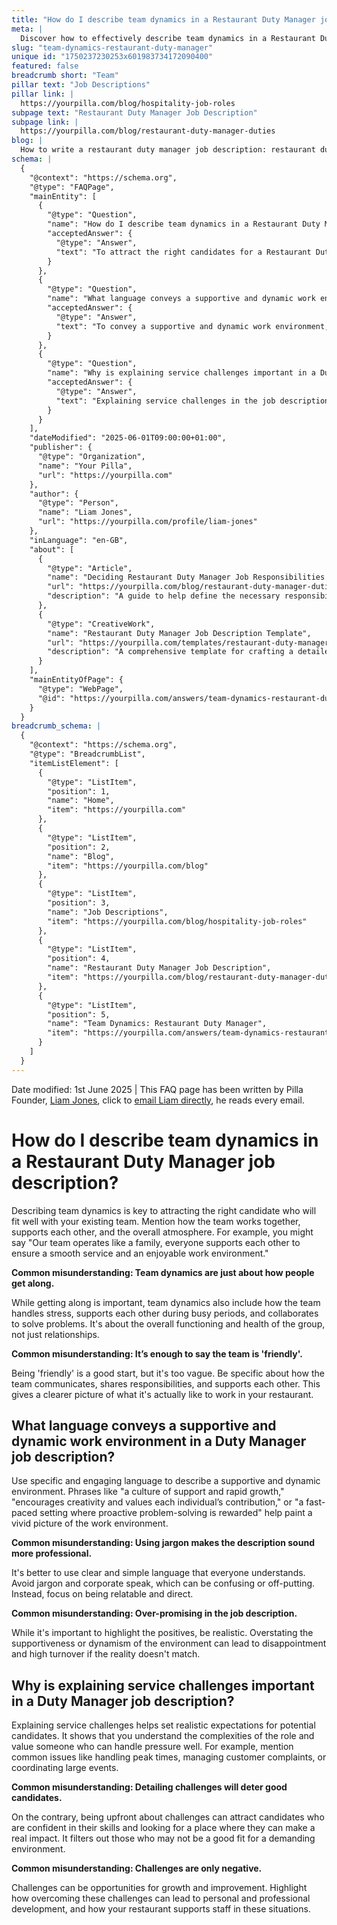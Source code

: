 ```yaml
---
title: "How do I describe team dynamics in a Restaurant Duty Manager job description?"
meta: |
  Discover how to effectively describe team dynamics in a Restaurant Duty Manager job description to attract suitable candidates.
slug: "team-dynamics-restaurant-duty-manager"
unique id: "1750237230253x601983734172090400"
featured: false
breadcrumb short: "Team"
pillar text: "Job Descriptions"
pillar link: |
  https://yourpilla.com/blog/hospitality-job-roles
subpage text: "Restaurant Duty Manager Job Description"
subpage link: |
  https://yourpilla.com/blog/restaurant-duty-manager-duties
blog: |
  How to write a restaurant duty manager job description: restaurant duty manager job description template included.
schema: |
  {
    "@context": "https://schema.org",
    "@type": "FAQPage",
    "mainEntity": [
      {
        "@type": "Question",
        "name": "How do I describe team dynamics in a Restaurant Duty Manager job description?",
        "acceptedAnswer": {
          "@type": "Answer",
          "text": "To attract the right candidates for a Restaurant Duty Manager role, describe how the team functions together to promote a supportive and enjoyable work environment. Emphasize teamwork, mutual support during busy periods, and effective communication. Detailing these elements helps candidates understand the team atmosphere and assess their fit with your organization."
        }
      },
      {
        "@type": "Question",
        "name": "What language conveys a supportive and dynamic work environment in a Duty Manager job description?",
        "acceptedAnswer": {
          "@type": "Answer",
          "text": "To convey a supportive and dynamic work environment, use specific and engaging language that illustrates the team's culture of support, creativity, and growth. Phrases that highlight a proactive, problem-solving, and fast-paced environment are effective in drawing an accurate picture of the work environment, encouraging candidates who align with these values."
        }
      },
      {
        "@type": "Question",
        "name": "Why is explaining service challenges important in a Duty Manager job description?",
        "acceptedAnswer": {
          "@type": "Answer",
          "text": "Explaining service challenges in the job description for a Restaurant Duty Manager is crucial for setting realistic expectations. It helps attract candidates who are equipped and eager to handle pressures of the role. Highlighting challenges as opportunities for development and improvement can also emphasize the supportive nature of your restaurant towards staff growth."
        }
      }
    ],
    "dateModified": "2025-06-01T09:00:00+01:00",
    "publisher": {
      "@type": "Organization",
      "name": "Your Pilla",
      "url": "https://yourpilla.com"
    },
    "author": {
      "@type": "Person",
      "name": "Liam Jones",
      "url": "https://yourpilla.com/profile/liam-jones"
    },
    "inLanguage": "en-GB",
    "about": [
      {
        "@type": "Article",
        "name": "Deciding Restaurant Duty Manager Job Responsibilities and Skills",
        "url": "https://yourpilla.com/blog/restaurant-duty-manager-duties",
        "description": "A guide to help define the necessary responsibilities and skills for a Restaurant Duty Manager, aiding in job description creation and candidate selection."
      },
      {
        "@type": "CreativeWork",
        "name": "Restaurant Duty Manager Job Description Template",
        "url": "https://yourpilla.com/templates/restaurant-duty-manager-job-description",
        "description": "A comprehensive template for crafting a detailed job description for a Restaurant Duty Manager role, tailored to help attract qualified candidates."
      }
    ],
    "mainEntityOfPage": {
      "@type": "WebPage",
      "@id": "https://yourpilla.com/answers/team-dynamics-restaurant-duty-manager"
    }
  }
breadcrumb_schema: |
  {
    "@context": "https://schema.org",
    "@type": "BreadcrumbList",
    "itemListElement": [
      {
        "@type": "ListItem",
        "position": 1,
        "name": "Home",
        "item": "https://yourpilla.com"
      },
      {
        "@type": "ListItem",
        "position": 2,
        "name": "Blog",
        "item": "https://yourpilla.com/blog"
      },
      {
        "@type": "ListItem",
        "position": 3,
        "name": "Job Descriptions",
        "item": "https://yourpilla.com/blog/hospitality-job-roles"
      },
      {
        "@type": "ListItem",
        "position": 4,
        "name": "Restaurant Duty Manager Job Description",
        "item": "https://yourpilla.com/blog/restaurant-duty-manager-duties"
      },
      {
        "@type": "ListItem",
        "position": 5,
        "name": "Team Dynamics: Restaurant Duty Manager",
        "item": "https://yourpilla.com/answers/team-dynamics-restaurant-duty-manager"
      }
    ]
  }
---
```


Date modified: 1st June 2025 | This FAQ page has been written by Pilla Founder, [Liam Jones](https://yourpilla.com/profile/liam-jones), click to [email Liam directly](https://mailto:liam@yourpilla.com), he reads every email.

# How do I describe team dynamics in a Restaurant Duty Manager job description?

Describing team dynamics is key to attracting the right candidate who will fit well with your existing team. Mention how the team works together, supports each other, and the overall atmosphere. For example, you might say "Our team operates like a family, everyone supports each other to ensure a smooth service and an enjoyable work environment."

**Common misunderstanding: Team dynamics are just about how people get along.**

While getting along is important, team dynamics also include how the team handles stress, supports each other during busy periods, and collaborates to solve problems. It's about the overall functioning and health of the group, not just relationships.

**Common misunderstanding: It’s enough to say the team is 'friendly'.**

Being 'friendly' is a good start, but it's too vague. Be specific about how the team communicates, shares responsibilities, and supports each other. This gives a clearer picture of what it's actually like to work in your restaurant.

## What language conveys a supportive and dynamic work environment in a Duty Manager job description?

Use specific and engaging language to describe a supportive and dynamic environment. Phrases like "a culture of support and rapid growth," "encourages creativity and values each individual’s contribution," or "a fast-paced setting where proactive problem-solving is rewarded" help paint a vivid picture of the work environment.

**Common misunderstanding: Using jargon makes the description sound more professional.**

It's better to use clear and simple language that everyone understands. Avoid jargon and corporate speak, which can be confusing or off-putting. Instead, focus on being relatable and direct.

**Common misunderstanding: Over-promising in the job description.**

While it's important to highlight the positives, be realistic. Overstating the supportiveness or dynamism of the environment can lead to disappointment and high turnover if the reality doesn't match.

## Why is explaining service challenges important in a Duty Manager job description?

Explaining service challenges helps set realistic expectations for potential candidates. It shows that you understand the complexities of the role and value someone who can handle pressure well. For example, mention common issues like handling peak times, managing customer complaints, or coordinating large events.

**Common misunderstanding: Detailing challenges will deter good candidates.**

On the contrary, being upfront about challenges can attract candidates who are confident in their skills and looking for a place where they can make a real impact. It filters out those who may not be a good fit for a demanding environment.

**Common misunderstanding: Challenges are only negative.**

Challenges can be opportunities for growth and improvement. Highlight how overcoming these challenges can lead to personal and professional development, and how your restaurant supports staff in these situations.